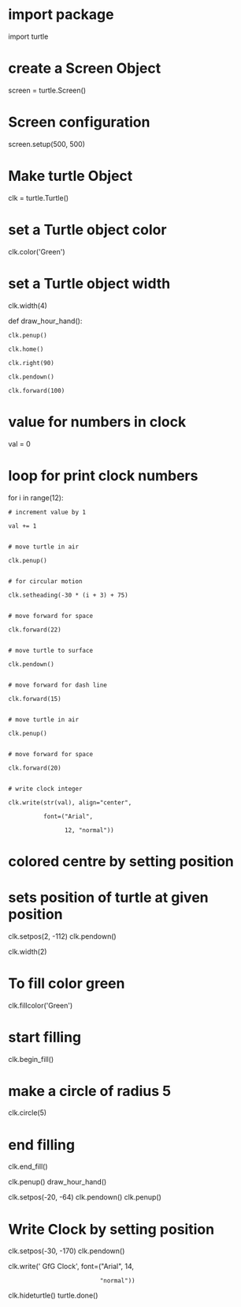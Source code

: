 # import package

import turtle
 
# create a Screen Object

screen = turtle.Screen()
 
# Screen configuration

screen.setup(500, 500)
 
# Make turtle Object

clk = turtle.Turtle()
 
# set a Turtle object color

clk.color('Green')
 
# set a Turtle object width

clk.width(4)
 
 

def draw_hour_hand():

    clk.penup()

    clk.home()

    clk.right(90)

    clk.pendown()

    clk.forward(100)
 
 
# value for numbers in clock

val = 0
 
# loop for print clock numbers

for i in range(12):

    # increment value by 1

    val += 1
 

    # move turtle in air

    clk.penup()
 

    # for circular motion

    clk.setheading(-30 * (i + 3) + 75)
 

    # move forward for space

    clk.forward(22)
 

    # move turtle to surface

    clk.pendown()
 

    # move forward for dash line

    clk.forward(15)
 

    # move turtle in air

    clk.penup()
 

    # move forward for space

    clk.forward(20)
 

    # write clock integer

    clk.write(str(val), align="center",

              font=("Arial",

                    12, "normal"))
 
# colored centre by setting position
# sets position of turtle at given position

clk.setpos(2, -112)
clk.pendown()

clk.width(2)
 
# To fill color green

clk.fillcolor('Green')
 
# start filling
clk.begin_fill()
 
# make a circle of radius 5

clk.circle(5)
 
# end filling
clk.end_fill()
 
clk.penup()
draw_hour_hand()

clk.setpos(-20, -64)
clk.pendown()
clk.penup()
 
# Write Clock by setting position

clk.setpos(-30, -170)
clk.pendown()

clk.write(' GfG Clock', font=("Arial", 14,

                              "normal"))
clk.hideturtle()
turtle.done()
